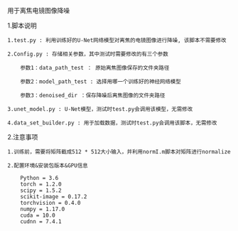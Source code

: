 用于离焦电镜图像降噪

1.脚本说明
    
    1.test.py : 利用训练好的U-Net网络模型对离焦的电镜图像进行降噪, 该脚本不需要修改

    2.Config.py : 存储相关参数，其中测试时需要修改的有三个参数

        参数1：data_path_test ： 原始离焦图像保存的文件夹路径
    
        参数2：model_path_test : 选择用哪一个训练好的神经网络模型
    
        参数3：denoised_dir ：保存降噪后离焦图像的文件夹路径
        
    3.unet_model.py : U-Net模型，测试时test.py会调用该模型，无需修改
    
    4.data_set_builder.py : 用于加载数据，测试时test.py会调用该脚本，无需修改
    
2.注意事项
    
    1.训练前，需要将矩阵截成512 * 512大小输入，并利用normI.m脚本对矩阵进行normalize

    2.配置环境&安装包版本&GPU信息

        Python = 3.6
        torch = 1.2.0
        scipy = 1.5.2
        scikit-image = 0.17.2
        torchvision = 0.4.0
        numpy = 1.17.0
        cuda = 10.0
        cudnn = 7.4.1
